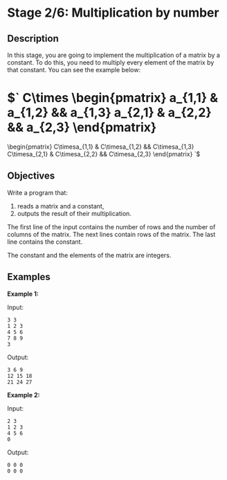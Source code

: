 # Stage 2/6: Multiplication by number
## Description
In this stage, you are going to implement the multiplication of a matrix by a constant. To do this, you need to multiply every element of the matrix by that constant. You can see the example below:

$`
C\times
\begin{pmatrix}
a_{1,1} & a_{1,2} && a_{1,3}
a_{2,1} & a_{2,2} && a_{2,3}
\end{pmatrix}
=
\begin{pmatrix}
C\timesa_{1,1} & C\timesa_{1,2} && C\timesa_{1,3}
C\timesa_{2,1} & C\timesa_{2,2} && C\timesa_{2,3}
\end{pmatrix}
`$

## Objectives
Write a program that:
1. reads a matrix and a constant,
2. outputs the result of their multiplication.

The first line of the input contains the number of rows and the number of columns of the matrix. The next lines contain rows of the matrix. The last line contains the constant.

The constant and the elements of the matrix are integers.

## Examples
<b>Example 1:</b>

Input:
```
3 3
1 2 3
4 5 6
7 8 9
3
```

Output:
```
3 6 9
12 15 18
21 24 27
```

<b>Example 2:</b>

Input:
```
2 3
1 2 3
4 5 6
0
```

Output:
```
0 0 0
0 0 0
```
